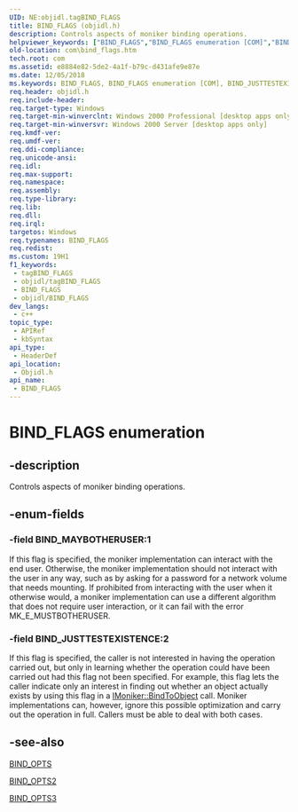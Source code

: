 ```yaml
---
UID: NE:objidl.tagBIND_FLAGS
title: BIND_FLAGS (objidl.h)
description: Controls aspects of moniker binding operations.
helpviewer_keywords: ["BIND_FLAGS","BIND_FLAGS enumeration [COM]","BIND_JUSTTESTEXISTENCE","BIND_MAYBOTHERUSER","_com_BIND_FLAGS","com.bind_flags","objidl/BIND_FLAGS","objidl/BIND_JUSTTESTEXISTENCE","objidl/BIND_MAYBOTHERUSER"]
old-location: com\bind_flags.htm
tech.root: com
ms.assetid: e8884e82-5de2-4a1f-b79c-d431afe9e87e
ms.date: 12/05/2018
ms.keywords: BIND_FLAGS, BIND_FLAGS enumeration [COM], BIND_JUSTTESTEXISTENCE, BIND_MAYBOTHERUSER, _com_BIND_FLAGS, com.bind_flags, objidl/BIND_FLAGS, objidl/BIND_JUSTTESTEXISTENCE, objidl/BIND_MAYBOTHERUSER
req.header: objidl.h
req.include-header: 
req.target-type: Windows
req.target-min-winverclnt: Windows 2000 Professional [desktop apps only]
req.target-min-winversvr: Windows 2000 Server [desktop apps only]
req.kmdf-ver: 
req.umdf-ver: 
req.ddi-compliance: 
req.unicode-ansi: 
req.idl: 
req.max-support: 
req.namespace: 
req.assembly: 
req.type-library: 
req.lib: 
req.dll: 
req.irql: 
targetos: Windows
req.typenames: BIND_FLAGS
req.redist: 
ms.custom: 19H1
f1_keywords:
 - tagBIND_FLAGS
 - objidl/tagBIND_FLAGS
 - BIND_FLAGS
 - objidl/BIND_FLAGS
dev_langs:
 - c++
topic_type:
 - APIRef
 - kbSyntax
api_type:
 - HeaderDef
api_location:
 - Objidl.h
api_name:
 - BIND_FLAGS
---
```


# BIND_FLAGS enumeration


## -description

Controls aspects of moniker binding operations.

## -enum-fields

### -field BIND_MAYBOTHERUSER:1

If this flag is specified, the moniker implementation can interact with the end user. Otherwise, the moniker implementation should not interact with the user in any way, such as by asking for a password for a network volume that needs mounting. If prohibited from interacting with the user when it otherwise would, a moniker implementation can use a different algorithm that does not require user interaction, or it can fail with the error MK_E_MUSTBOTHERUSER.

### -field BIND_JUSTTESTEXISTENCE:2

If this flag is specified, the caller is not interested in having the operation carried out, but only in learning whether the operation could have been carried out had this flag not been specified. For example, this flag lets the caller indicate only an interest in finding out whether an object actually exists by using this flag in a <a href="/windows/desktop/api/objidl/nf-objidl-imoniker-bindtoobject">IMoniker::BindToObject</a> call. Moniker implementations can, however, ignore this possible optimization and carry out the operation in full. Callers must be able to deal with both cases.

## -see-also

<a href="/windows/desktop/api/objidl/ns-objidl-bind_opts">BIND_OPTS</a>



[BIND_OPTS2](/windows/win32/api/objidl/ns-objidl-bind_opts2-r1)



[BIND_OPTS3](/windows/win32/api/objidl/ns-objidl-bind_opts3-r1)
